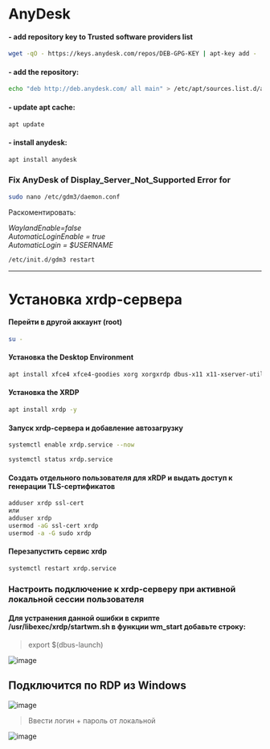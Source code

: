 # AnyDesk

#### - add repository key to Trusted software providers list  

```bash
wget -qO - https://keys.anydesk.com/repos/DEB-GPG-KEY | apt-key add -  
```

#### - add the repository:  

```bash
echo "deb http://deb.anydesk.com/ all main" > /etc/apt/sources.list.d/anydesk-stable.list  
```

#### - update apt cache:  

```bash
apt update  
```

#### - install anydesk:  

```bash
apt install anydesk  
```

### Fix AnyDesk of Display_Server_Not_Supported Error for

```bash
sudo nano /etc/gdm3/daemon.conf  
```

Раскоментировать:

_WaylandEnable=false_  
_AutomaticLoginEnable = true_  
_AutomaticLogin = $USERNAME_  

```bash
/etc/init.d/gdm3 restart  
```


----

# Установка xrdp-сервера

#### Перейти в другой аккаунт (root)
```bash
su -
```

#### Установка the Desktop Environment
```bash
apt install xfce4 xfce4-goodies xorg xorgxrdp dbus-x11 x11-xserver-utils pulseaudio-module-xrdp -y
```

#### Установка the XRDP 
```bash
apt install xrdp -y
```

#### Запуск xrdp-сервера и добавление автозагрузку
```bash
systemctl enable xrdp.service --now
```
```bash
systemctl status xrdp.service
```

#### Cоздать отдельного пользователя для xRDP и выдать доступ к генерации TLS-сертификатов
```bash
adduser xrdp ssl-cert
или
adduser xrdp
usermod -aG ssl-cert xrdp
usermod -a -G sudo xrdp
```

#### Перезапустить сервис xrdp
```bash
systemctl restart xrdp.service
```

### Настроить подключение к xrdp-серверу при активной локальной сессии пользователя
#### Для устранения данной ошибки в скрипте /usr/libexec/xrdp/startwm.sh в функции wm_start добавьте строку:

> export $(dbus-launch)

![image](https://github.com/user-attachments/assets/9608bddf-281c-4038-b27b-c1a988c96c5b)

## Подключится по RDP из Windows
![image](https://github.com/user-attachments/assets/0ede98aa-eec1-4f03-82ac-ecbed7a8375b)

> Ввести логин + пароль от локальной  

![image](https://github.com/user-attachments/assets/a6484f27-2bda-44bc-9fd6-6c36d715d5f3)






